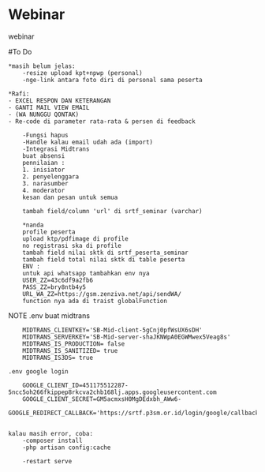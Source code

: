 # Webinar
 webinar

#To Do

    *masih belum jelas:
        -resize upload kpt+npwp (personal)
        -nge-link antara foto diri di personal sama peserta
        
    *Rafi:
    - EXCEL RESPON DAN KETERANGAN
    - GANTI MAIL VIEW EMAIL
    - (WA NUNGGU QONTAK)
    - Re-code di parameter rata-rata & persen di feedback

        -Fungsi hapus
        -Handle kalau email udah ada (import)
        -Integrasi Midtrans
        buat absensi
        pennilaian :
        1. inisiator
        2. penyelenggara
        3. narasumber
        4. moderator
        kesan dan pesan untuk semua
        
        tambah field/column 'url' di srtf_seminar (varchar)

        *nanda
        profile peserta 
        upload ktp/pdfimage di profile
        no registrasi ska di profile
        tambah field nilai sktk di srtf_peserta_seminar
        tambah field total nilai sktk di table peserta
        ENV : 
        untuk api whatsapp tambahkan env nya
        USER_ZZ=43c6df9a2fb6
        PASS_ZZ=bry8ntb4y5
        URL_WA_ZZ=https://gsm.zenziva.net/api/sendWA/
        function nya ada di traist globalFunction
        


NOTE
    .env buat midtrans

        MIDTRANS_CLIENTKEY='SB-Mid-client-5gCnj0pfWsUX6sDH'
        MIDTRANS_SERVERKEY='SB-Mid-server-shaJKNWpA0EGWMwex5Veag8s'
        MIDTRANS_IS_PRODUCTION= false
        MIDTRANS_IS_SANITIZED= true
        MIDTRANS_IS3DS= true
        
    .env google login

        GOOGLE_CLIENT_ID=451175512287-5ncc5oh266fkippep8rkcva2chb168lj.apps.googleusercontent.com
        GOOGLE_CLIENT_SECRET=GM5acmxsH0MgDEdxbh_AWw6-
        GOOGLE_REDIRECT_CALLBACK='https://srtf.p3sm.or.id/login/google/callback'

        
    kalau masih error, coba:
        -composer install
        -php artisan config:cache
        
        -restart serve
